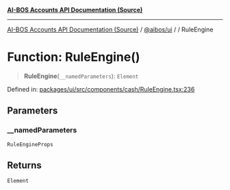 [**AI-BOS Accounts API Documentation (Source)**](../../../README.md)

***

[AI-BOS Accounts API Documentation (Source)](../../../README.md) / [@aibos/ui](../README.md) / [](../README.md) / RuleEngine

# Function: RuleEngine()

> **RuleEngine**(`__namedParameters`): `Element`

Defined in: [packages/ui/src/components/cash/RuleEngine.tsx:236](https://github.com/pohlai88/accounts/blob/48103fb36d28b2b9bfb33472b6de2f719773cde9/packages/ui/src/components/cash/RuleEngine.tsx#L236)

## Parameters

### \_\_namedParameters

`RuleEngineProps`

## Returns

`Element`
